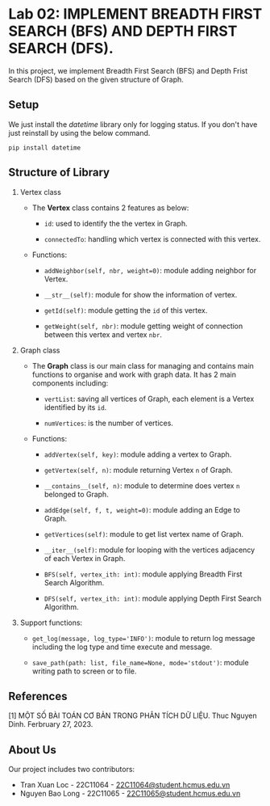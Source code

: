 # Lab 02: IMPLEMENT BREADTH FIRST SEARCH (BFS) AND DEPTH FIRST SEARCH (DFS).

In this project, we implement Breadth First Search (BFS) and Depth Frist Search (DFS) based on the given structure of Graph.
	
## Setup
We just install the *datetime* library only for logging status. If you don't have just reinstall by using the below command.

```
pip install datetime
```
## Structure of Library

1.  Vertex class
    
    - The **Vertex** class contains 2 features as below:
     
      - `id`: used to identify the the vertex in Graph.
     
      - `connectedTo`: handling which vertex is connected with this vertex.
    
    - Functions:
     
        - `addNeighbor(self, nbr, weight=0)`: module adding neighbor for Vertex.

        - `__str__(self)`: module for show the information of vertex.

        - `getId(self)`: module getting the `id` of this vertex.

        - `getWeight(self, nbr)`: module getting weight of connection between this vertex and vertex `nbr`.

    
2.  Graph class

    - The **Graph** class is our main class for managing and contains main functions to organise and work with graph data. It has 2 main components including:
      
      - `vertList`: saving all vertices of Graph, each element is a Vertex identified by its `id`.
      
      - `numVertices`: is the number of vertices.

    - Functions:
        
        - `addVertex(self, key)`: module adding a vertex to Graph.
        
        - `getVertex(self, n)`: module returning Vertex `n` of Graph.
        
        - `__contains__(self, n)`: module to determine does vertex `n` belonged to Graph.
        
        - `addEdge(self, f, t, weight=0)`: module adding an Edge to Graph.

        -  `getVertices(self)`: module to get list vertex name of Graph.
        
        - `__iter__(self)`: module for looping with the vertices adjacency of each Vertex in Graph.

        - `BFS(self, vertex_ith: int)`: module applying Breadth First Search Algorithm.
        
        - `DFS(self, vertex_ith: int)`: module applying Depth First Search Algorithm.

3. Support functions:

    - `get_log(message, log_type='INFO')`: module to return log message including the log type and time execute and message.

    - `save_path(path: list, file_name=None, mode='stdout')`: module writing path to screen or to file.


## References
[1] MỘT SỐ BÀI TOÁN CƠ BẢN TRONG PHÂN TÍCH DỮ LIỆU. Thuc Nguyen Dinh. Ferbruary 27, 2023.

## About Us
Our project includes two contributors:
- Tran Xuan Loc - 22C11064 - 22C11064@student.hcmus.edu.vn
- Nguyen Bao Long - 22C11065 - 22C11065@student.hcmus.edu.vn
